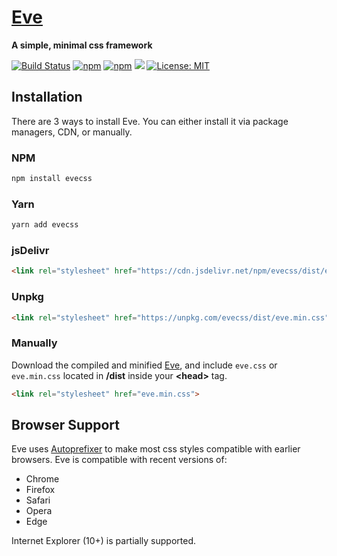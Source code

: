 # [Eve](http://evecss.io)

**A simple, minimal css framework**

[![Build Status](https://travis-ci.org/kanbanize/eve.svg?branch=master)](https://travis-ci.org/kanbanize/eve)
[![npm](https://img.shields.io/npm/v/npm.svg)](https://www.npmjs.com/package/evecss)
[![npm](https://img.shields.io/npm/dm/localeval.svg)](https://www.npmjs.com/package/evecss)
[![](https://data.jsdelivr.com/v1/package/npm/evecss/badge)](https://www.jsdelivr.com/package/npm/evecss)
[![License: MIT](https://img.shields.io/badge/License-MIT-yellow.svg)](https://opensource.org/licenses/MIT)

## Installation

There are 3 ways to install Eve. You can either install it via package managers, CDN, or manually.

### NPM

```sh
npm install evecss
```

### Yarn

```sh
yarn add evecss
```

### jsDelivr

```html
<link rel="stylesheet" href="https://cdn.jsdelivr.net/npm/evecss/dist/eve.min.css">
```

### Unpkg

```html
<link rel="stylesheet" href="https://unpkg.com/evecss/dist/eve.min.css">
```

### Manually

Download the compiled and minified [Eve](https://github.com/kanbanize/eve/releases), and include `eve.css` or `eve.min.css` located in **/dist** inside your **&lt;head&gt;** tag.

```html
<link rel="stylesheet" href="eve.min.css">
```

## Browser Support

Eve uses [Autoprefixer](https://github.com/postcss/autoprefixer) to make most css styles compatible with earlier browsers. Eve is compatible with recent versions of:

- Chrome
- Firefox
- Safari
- Opera
- Edge

Internet Explorer (10+) is partially supported.
